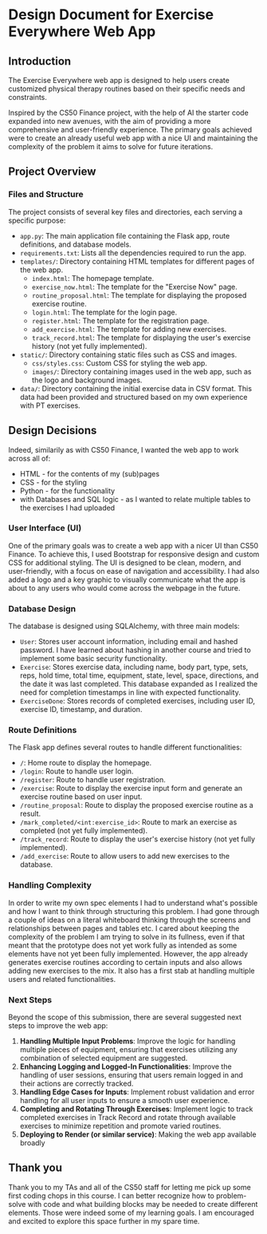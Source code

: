 # Design Document for Exercise Everywhere Web App

## Introduction

The Exercise Everywhere web app is designed to help users create customized physical therapy routines based on their specific needs and constraints. 

Inspired by the CS50 Finance project, with the help of AI the starter code expanded into new avenues, with the aim of providing a more comprehensive and user-friendly experience. The primary goals achieved were to create an already useful web app with a nice UI and maintaining the complexity of the problem it aims to solve for future iterations.

## Project Overview

### Files and Structure

The project consists of several key files and directories, each serving a specific purpose:

- `app.py`: The main application file containing the Flask app, route definitions, and database models.
- `requirements.txt`: Lists all the dependencies required to run the app.
- `templates/`: Directory containing HTML templates for different pages of the web app.
  - `index.html`: The homepage template.
  - `exercise_now.html`: The template for the "Exercise Now" page.
  - `routine_proposal.html`: The template for displaying the proposed exercise routine.
  - `login.html`: The template for the login page.
  - `register.html`: The template for the registration page.
  - `add_exercise.html`: The template for adding new exercises.
  - `track_record.html`: The template for displaying the user's exercise history (not yet fully implemented).
- `static/`: Directory containing static files such as CSS and images.
  - `css/styles.css`: Custom CSS for styling the web app.
  - `images/`: Directory containing images used in the web app, such as the logo and background images.
- `data/`: Directory containing the initial exercise data in CSV format. This data had been provided and structured based on my own experience with PT exercises.

## Design Decisions

Indeed, similarily as with CS50 Finance, I wanted the web app to work across all of:
- HTML - for the contents of my (sub)pages
- CSS - for the styling
- Python - for the functionality
- with Databases and SQL logic - as I wanted to relate multiple tables to the exercises I had uploaded

### User Interface (UI)

One of the primary goals was to create a web app with a nicer UI than CS50 Finance. To achieve this, I used Bootstrap for responsive design and custom CSS for additional styling. The UI is designed to be clean, modern, and user-friendly, with a focus on ease of navigation and accessibility. I had also added a logo and a key graphic to visually communicate what the app is about to any users who would come across the webpage in the future.

### Database Design

The database is designed using SQLAlchemy, with three main models:

- `User`: Stores user account information, including email and hashed password. I have learned about hashing in another course and tried to implement some basic security functionality.
- `Exercise`: Stores exercise data, including name, body part, type, sets, reps, hold time, total time, equipment, state, level, space, directions, and the date it was last completed. This database expanded as I realized the need for completion timestamps in line with expected functionality.
- `ExerciseDone`: Stores records of completed exercises, including user ID, exercise ID, timestamp, and duration.

### Route Definitions

The Flask app defines several routes to handle different functionalities:

- `/`: Home route to display the homepage.
- `/login`: Route to handle user login.
- `/register`: Route to handle user registration.
- `/exercise`: Route to display the exercise input form and generate an exercise routine based on user input.
- `/routine_proposal`: Route to display the proposed exercise routine as a result.
- `/mark_completed/<int:exercise_id>`: Route to mark an exercise as completed (not yet fully implemented).
- `/track_record`: Route to display the user's exercise history (not yet fully implemented).
- `/add_exercise`: Route to allow users to add new exercises to the database.

### Handling Complexity

In order to write my own spec elements I had to understand what's possible and how I want to think through structuring this problem. I had gone through a couple of ideas on a literal whiteboard thinking through the screens and relationships between pages and tables etc.
I cared about keeping the complexity of the problem I am trying to solve in its fullness, even if that meant that the prototype does not yet work fully as intended as some elements have not yet been fully implemented.
However, the app already generates exercise routines according to certain inputs and also allows adding new exercises to the mix. It also has a first stab at handling multiple users and related functionalities.

### Next Steps

Beyond the scope of this submission, there are several suggested next steps to improve the web app:

1. **Handling Multiple Input Problems**: Improve the logic for handling multiple pieces of equipment, ensuring that exercises utilizing any combination of selected equipment are suggested.
2. **Enhancing Logging and Logged-In Functionalities**: Improve the handling of user sessions, ensuring that users remain logged in and their actions are correctly tracked.
3. **Handling Edge Cases for Inputs**: Implement robust validation and error handling for all user inputs to ensure a smooth user experience.
4. **Completing and Rotating Through Exercises**: Implement logic to track completed exercises in Track Record and rotate through available exercises to minimize repetition and promote varied routines.
5. **Deploying to Render (or similar service)**: Making the web app available broadly

## Thank you

Thank you to my TAs and all of the CS50 staff for letting me pick up some first coding chops in this course. I can better recognize how to problem-solve with code and what building blocks may be needed to create different elements. Those were indeed some of my learning goals. I am encouraged and excited to explore this space further in my spare time.
